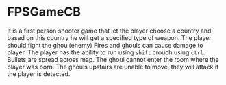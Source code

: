 # FPSGameCB
It is a first person shooter game that let the player choose a country and based on this country he will get a specified type of weapon.
The player should fight the ghoul(enemy)
Fires and ghouls can cause damage to player.
The player has the ability to run using `shift` crouch using `ctrl`.
Bullets are spread across map.
The ghoul cannot enter the room where the player was born.
The ghouls upstairs are unable to move, they will attack if the player is detected.
